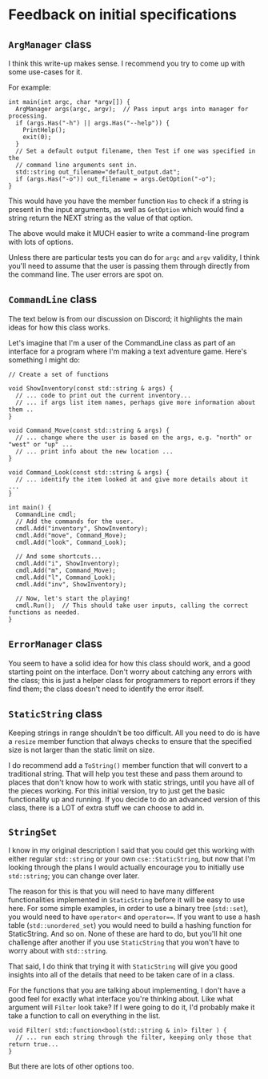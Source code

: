 # Feedback on initial specifications

## `ArgManager` class

I think this write-up makes sense.  I recommend you try to come up with some use-cases for it.

For example:
```
int main(int argc, char *argv[]) {
  ArgManager args(argc, argv);  // Pass input args into manager for processing.
  if (args.Has("-h") || args.Has("--help")) {
    PrintHelp();
    exit(0);
  }
  // Set a default output filename, then Test if one was specified in the
  // command line arguments sent in.
  std::string out_filename="default_output.dat";
  if (args.Has("-o")) out_filename = args.GetOption("-o");
}
```

This would have you have the member function `Has` to check if a string is present in the input arguments, as well as `GetOption` which would find a string return the NEXT string as the value of that option.

The above would make it MUCH easier to write a command-line program with lots of options.

Unless there are particular tests you can do for `argc` and `argv` validity, I think you'll need to assume that the user is passing them through directly from the command line.  The user errors are spot on.

## `CommandLine` class

The text below is from our discussion on Discord; it highlights the main ideas for how this class works.

Let's imagine that I'm a user of the CommandLine class as part of an interface for a program where I'm making a text adventure game.  Here's something I might do:

```
// Create a set of functions 

void ShowInventory(const std::string & args) {
  // ... code to print out the current inventory...
  // ... if args list item names, perhaps give more information about them ..
}

void Command_Move(const std::string & args) {
  // ... change where the user is based on the args, e.g. "north" or "west" or "up" ...
  // ... print info about the new location ...
}

void Command_Look(const std::string & args) {
  // ... identify the item looked at and give more details about it ...
}

int main() {
  CommandLine cmdl;
  // Add the commands for the user.
  cmdl.Add("inventory", ShowInventory);
  cmdl.Add("move", Command_Move);
  cmdl.Add("look", Command_Look);

  // And some shortcuts...
  cmdl.Add("i", ShowInventory);
  cmdl.Add("m", Command_Move);
  cmdl.Add("l", Command_Look);
  cmdl.Add("inv", ShowInventory);

  // Now, let's start the playing!
  cmdl.Run();  // This should take user inputs, calling the correct functions as needed.
}
```

## `ErrorManager` class

You seem to have a solid idea for how this class should work, and a good starting point on the interface.  Don't worry about catching any errors with the class; this is just a helper class for programmers to report errors if they find them; the class doesn't need to identify the error itself.

## `StaticString` class

Keeping strings in range shouldn't be too difficult.  All you need to do is have a `resize` member function that always checks to ensure that the specified size is not larger than the static limit on size.

I do recommend add a `ToString()` member function that will convert to a traditional string.  That will help you test these and pass them around to places that don't know how to work with static strings, until you have all of the pieces working.  For this initial version, try to just get the basic functionality up and running.  If you decide to do an advanced version of this class, there is a LOT of extra stuff we can choose to add in.


## `StringSet`

I know in my original description I said that you could get this working with either regular `std::string` or your own `cse::StaticString`, but now that I'm looking through the plans I would actually encourage you to initially use `std::string`; you can change over later.

The reason for this is that you will need to have many different functionalities implemented in `StaticString` before it will be easy to use here.  For some simple examples, in order to use a binary tree (`std::set`), you would need to have `operator<` and `operator==`.  If you want to use a hash table (`std::unordered_set`) you would need to build a hashing function for StaticString.  And so on.  None of these are hard to do, but you'll hit one challenge after another if you use `StaticString` that you won't have to worry about with `std::string`.

That said, I do think that trying it with `StaticString` will give you good insights into all of the details that need to be taken care of in a class.

For the functions that you are talking about implementing, I don't have a good feel for exactly what interface you're thinking about.  Like what argument will `Filter` look take?  If I were going to do it, I'd probably make it take a function to call on everything in the list.

```
void Filter( std::function<bool(std::string & in)> filter ) {
  // ... run each string through the filter, keeping only those that return true...
}
```

But there are lots of other options too.
